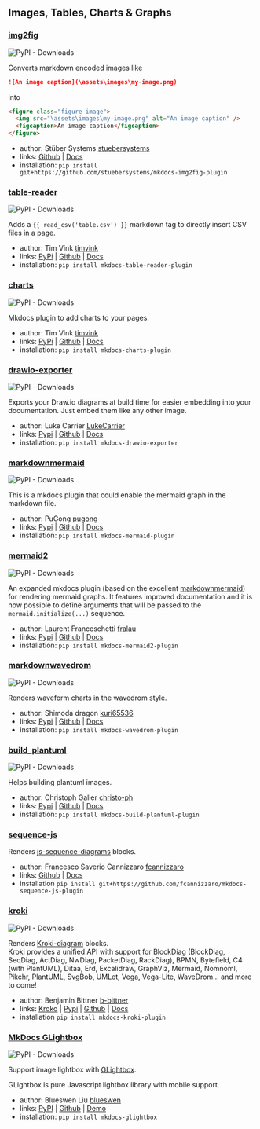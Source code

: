 

## Images, Tables, Charts & Graphs

### [img2fig](https://github.com/stuebersystems/mkdocs-img2fig-plugin)

<img alt="PyPI - Downloads" src="https://img.shields.io/pypi/dm/mkdocs-img2fig-plugin">

Converts markdown encoded images like

```markdown
![An image caption](\assets\images\my-image.png)
```

into

```html
<figure class="figure-image">
  <img src="\assets\images\my-image.png" alt="An image caption" />
  <figcaption>An image caption</figcaption>
</figure>
```

- author: Stüber Systems [stuebersystems](https://github.com/stuebersystems)
- links: [Github](https://github.com/stuebersystems/mkdocs-img2fig-plugin) \| [Docs](https://github.com/stuebersystems/mkdocs-img2fig-plugin/blob/develop/README.md)
- installation: `pip install git+https://github.com/stuebersystems/mkdocs-img2fig-plugin`

### [table-reader](https://github.com/timvink/mkdocs-table-reader-plugin)

<img alt="PyPI - Downloads" src="https://img.shields.io/pypi/dm/mkdocs-table-reader-plugin">

Adds a `{{ read_csv('table.csv') }}` markdown tag to directly insert CSV files in a page.

- author: Tim Vink [timvink](https://github.com/timvink)
- links: [PyPi](https://pypi.org/project/mkdocs-table-reader-plugin/) \| [Github](https://github.com/timvink/mkdocs-table-reader-plugin) \| [Docs](https://github.com/timvink/mkdocs-table-reader-plugin/blob/master/README.md)
- installation: `pip install mkdocs-table-reader-plugin`


### [charts](https://github.com/timvink/mkdocs-charts-plugin)

<img alt="PyPI - Downloads" src="https://img.shields.io/pypi/dm/mkdocs-charts-plugin">

Mkdocs plugin to add charts to your pages.

- author: Tim Vink [timvink](https://github.com/timvink)
- links: [PyPi](https://pypi.org/project/mkdocs-charts-plugin/) \| [Github](https://github.com/timvink/mkdocs-charts-plugin) \| [Docs](https://timvink.github.io/mkdocs-charts-plugin/)
- installation: `pip install mkdocs-charts-plugin`

### [drawio-exporter](https://github.com/LukeCarrier/mkdocs-drawio-exporter)

<img alt="PyPI - Downloads" src="https://img.shields.io/pypi/dm/mkdocs-drawio-exporter">

Exports your Draw.io diagrams at build time for easier embedding into your documentation. Just embed them like any other image.

- author: Luke Carrier [LukeCarrier](https://github.com/LukeCarrier)
- links: [Pypi](https://pypi.org/project/mkdocs-drawio-exporter/) \| [Github](https://github.com/LukeCarrier/mkdocs-drawio-exporter) \| [Docs](https://github.com/LukeCarrier/mkdocs-drawio-exporter/blob/master/README.md)
- installation: `pip install mkdocs-drawio-exporter`

### [markdownmermaid](https://github.com/pugong/mkdocs-mermaid-plugin)

<img alt="PyPI - Downloads" src="https://img.shields.io/pypi/dm/mkdocs-mermaid-plugin">

This is a mkdocs plugin that could enable the mermaid graph in the markdown file.

- author: PuGong [pugong](https://github.com/pugong)
- links: [Pypi](https://pypi.org/project/mkdocs-mermaid-plugin/) \| [Github](https://github.com/pugong/mkdocs-mermaid-plugin) \| [Docs](https://github.com/pugong/mkdocs-mermaid-plugin/blob/master/README.md)
- installation: `pip install mkdocs-mermaid-plugin`

### [mermaid2](https://github.com/fralau/mkdocs-mermaid2-plugin)

![PyPI - Downloads](https://img.shields.io/pypi/dm/mkdocs-mermaid2-plugin)

An expanded mkdocs plugin (based on the excellent [markdownmermaid](https://github.com/pugong/mkdocs-mermaid-plugin)) for rendering mermaid graphs. It features improved documentation and it is now possible to define arguments that will be passed to the `mermaid.initialize(...)` sequence.

- author: Laurent Franceschetti [fralau](https://github.com/fralau)
- links: [Pypi](https://pypi.org/project/mkdocs-mermaid2-plugin/) \|  [Github](https://github.com/fralau/mkdocs-mermaid2-plugin) \| [Docs](https://github.com/fralau/mkdocs-mermaid2-plugin/blob/master/README.md)
- installation: `pip install mkdocs-mermaid2-plugin`

### [markdownwavedrom](https://github.com/kuri65536/mkdocs-wavedrom-plugin)

<img alt="PyPI - Downloads" src="https://img.shields.io/pypi/dm/mkdocs-wavedrom-plugin">

Renders waveform charts in the wavedrom style.

- author: Shimoda dragon [kuri65536](https://github.com/kuri65536)
- links: [Pypi](https://pypi.org/project/mkdocs-wavedrom-plugin/) \| [Github](https://github.com/kuri65536/mkdocs-wavedrom-plugin) \| [Docs](https://github.com/kuri65536/mkdocs-wavedrom-plugin/blob/master/README.md)
- installation: `pip install mkdocs-wavedrom-plugin`

### [build_plantuml](https://pypi.org/project/mkdocs-build-plantuml-plugin/)

<img alt="PyPI - Downloads" src="https://img.shields.io/pypi/dm/mkdocs-build-plantuml-plugin">

Helps building plantuml images.

- author: Christoph Galler [christo-ph](https://github.com/christo-ph)
- links: [Pypi](https://pypi.org/project/mkdocs-build-plantuml-plugin/) \| [Github](https://github.com/christo-ph/mkdocs_build_plantuml) \| [Docs](https://github.com/christo-ph/mkdocs_build_plantuml/blob/master/README.md)
- installation: `pip install mkdocs-build-plantuml-plugin`

### [sequence-js](https://github.com/fcannizzaro/mkdocs-sequence-js-plugin)

Renders [js-sequence-diagrams](https://bramp.github.io/js-sequence-diagrams/) blocks.

- author: Francesco Saverio Cannizzaro [fcannizzaro](https://github.com/fcannizzaro/)
- links: [Github](https://github.com/fcannizzaro/mkdocs-sequence-js-plugin) | [Docs](https://github.com/fcannizzaro/mkdocs-sequence-js-plugin/blob/master/README.md)
- installation `pip install git+https://github.com/fcannizzaro/mkdocs-sequence-js-plugin`

### [kroki](https://github.com/AVATEAM-IT-SYSTEMHAUS/mkdocs-kroki-plugin)

<img alt="PyPI - Downloads" src="https://img.shields.io/pypi/dm/mkdocs-kroki-plugin">

Renders [Kroki-diagram](https://kroki.io/) blocks.  
Kroki provides a unified API with support for BlockDiag (BlockDiag, SeqDiag, ActDiag, NwDiag, PacketDiag, RackDiag), BPMN, Bytefield, C4 (with PlantUML), Ditaa, Erd, Excalidraw, GraphViz, Mermaid, Nomnoml, Pikchr, PlantUML, SvgBob, UMLet, Vega, Vega-Lite, WaveDrom... and more to come!

- author: Benjamin Bittner [b-bittner](https://github.com/b-bittner)
- links: [Kroko](https://kroki.io) | [Pypi](https://pypi.org/project/mkdocs-kroki-plugin/) | [Github](https://github.com/AVATEAM-IT-SYSTEMHAUS/mkdocs-kroki-plugin) | [Docs](https://github.com/AVATEAM-IT-SYSTEMHAUS/mkdocs-kroki-plugin/blob/main/README.md)
- installation `pip install mkdocs-kroki-plugin`

### [MkDocs GLightbox](https://github.com/blueswen/mkdocs-glightbox)

<img alt="PyPI - Downloads" src="https://img.shields.io/pypi/dm/mkdocs-glightbox">

Support image lightbox with [GLightbox](https://github.com/biati-digital/glightbox).

GLightbox is pure Javascript lightbox library with mobile support.

- author: Blueswen Liu [blueswen](https://github.com/blueswen)
- links: [PyPI](https://pypi.org/project/mkdocs-glightbox/) | [Github](https://github.com/blueswen/mkdocs-glightbox) | [Demo](https://blueswen.github.io/mkdocs-glightbox/)
- installation: `pip install mkdocs-glightbox`

